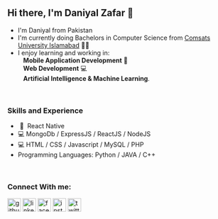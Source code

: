 ## Hi there, I'm Daniyal Zafar 👋
* I'm Daniyal from Pakistan 
* I'm currently doing Bachelors in Computer Science from [Comsats University Islamabad](https://www.comsats.edu.pk/) 👨‍🎓
* I enjoy learning and working in:<br/>
&nbsp;&nbsp; **Mobile Application Development** 📱 <br/>
&nbsp;&nbsp; **Web Development** 💻 <br/>
&nbsp;&nbsp; **Artificial Intelligence & Machine Learning**.

<br/>

### Skills and Experience

* &nbsp;📱 &nbsp;React Native
* 💻 MongoDb / ExpressJS / ReactJS / NodeJS
* 💻 HTML / CSS / Javascript / MySQL / PHP
* Programming Languages: Python / JAVA / C++

<br/>

### Connect With me:
[<img src='https://cdn.jsdelivr.net/npm/simple-icons@3.0.1/icons/github.svg' alt='github' height='30'>](https://github.com/daniyalzafar836)  [<img src='https://cdn.jsdelivr.net/npm/simple-icons@3.0.1/icons/linkedin.svg' alt='linkedin' height='30'>](https://www.linkedin.com/in/daniyalzafar836/)  [<img src='https://cdn.jsdelivr.net/npm/simple-icons@3.0.1/icons/facebook.svg' alt='facebook' height='30'>](https://www.facebook.com/daniyalzafar836)  [<img src='https://cdn.jsdelivr.net/npm/simple-icons@3.0.1/icons/instagram.svg' alt='instagram' height='30'>](https://www.instagram.com/daniyalzafar836/)  [<img src='https://cdn.jsdelivr.net/npm/simple-icons@3.0.1/icons/twitter.svg' alt='twitter' height='30'>](https://twitter.com/daniyalzafar836)  

